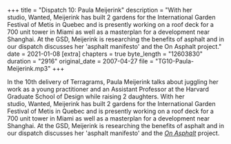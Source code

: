 +++
title = "Dispatch 10: Paula Meijerink"
description = "With her studio, Wanted, Meijerink has built 2 gardens for the International Garden Festival of Metis in Quebec and is presently working on a roof deck for a 700 unit tower in Miami as well as a masterplan for a development near Shanghai. At the GSD, Meijerink is researching the benefits of asphalt and in our dispatch discusses her 'asphalt manifesto' and the On Asphalt project."
date = 2021-01-08
[extra]
chapters = true
byte_length = "12603830"
duration = "2916"
original_date = 2007-04-27
file = "TG10-Paula-Meijerink.mp3"
+++

In the 10th delivery of Terragrams, Paula Meijerink talks about juggling her work as a young practitioner and an Assistant Professor at the Harvard Graduate School of Design while raising 2 daughters. With her studio, Wanted, Meijerink has built 2 gardens for the International Garden Festival of Metis in Quebec and is presently working on a roof deck for a 700 unit tower in Miami as well as a masterplan for a development near Shanghai. At the GSD, Meijerink is researching the benefits of asphalt and in our dispatch discusses her 'asphalt manifesto' and the *[On Asphalt](https://web.archive.org/web/20110201202604/http://onasphalt.com/)* project.
